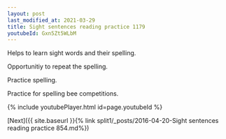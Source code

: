 ```yaml
---
layout: post
last_modified_at: 2021-03-29
title: Sight sentences reading practice 1179
youtubeId: Gxn5Zt5WLbM
---
```

 
 
Helps to learn sight words and their spelling.

Opportunitiy to repeat the spelling. 

Practice spelling. 
 
Practice for spelling bee competitions. 
 
{% include youtubePlayer.html id=page.youtubeId %}
 
 

[Next]({{ site.baseurl }}{% link  split1/_posts/2016-04-20-Sight sentences reading practice 854.md%})
 
